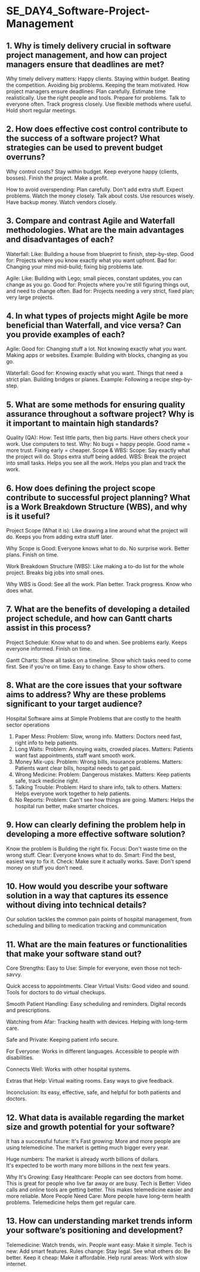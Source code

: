 # SE_DAY4_Software-Project-Management
## 1. Why is timely delivery crucial in software project management, and how can project managers ensure that deadlines are met?

Why timely delivery matters:
 Happy clients.
 Staying within budget.
 Beating the competition.
 Avoiding big problems.
 Keeping the team motivated.
How project managers ensure deadlines:
 Plan carefully.
  Estimate time realistically.
  Use the right people and tools.
  Prepare for problems.
  Talk to everyone often.
  Track progress closely.
  Use flexible methods where useful.
  Hold short regular meetings.

## 2. How does effective cost control contribute to the success of a software project? What strategies can be used to prevent budget overruns?

Why control costs?
  Stay within budget.
  Keep everyone happy (clients, bosses).
  Finish the project.
  Make a profit.
  
How to avoid overspending:
  Plan carefully.
  Don't add extra stuff.
  Expect problems.
  Watch the money closely.
  Talk about costs.
  Use resources wisely.
  Have backup money.
  Watch vendors closely.

## 3. Compare and contrast Agile and Waterfall methodologies. What are the main advantages and disadvantages of each?

Waterfall:
  Like: Building a house from blueprint to finish, step-by-step.
  Good for: Projects where you know exactly what you want upfront.
  Bad for: Changing your mind mid-build; fixing big problems late.
  
Agile:
  Like: Building with Lego; small pieces, constant updates, you can change as you go.
  Good for: Projects where you're still figuring things out, and need to change often.
  Bad for: Projects needing a very strict, fixed plan; very large projects.


## 4. In what types of projects might Agile be more beneficial than Waterfall, and vice versa? Can you provide examples of each?

Agile:
  Good for:
    Changing stuff a lot.
    Not knowing exactly what you want.
    Making apps or websites.
 Example:
    Building with blocks, changing as you go.
    
Waterfall:
  Good for:
    Knowing exactly what you want.
    Things that need a strict plan.
    Building bridges or planes.
  Example:
    Following a recipe step-by-step.
    
## 5. What are some methods for ensuring quality assurance throughout a software project? Why is it important to maintain high standards?

 Quality (QA):
  How:
    Test little parts, then big parts.
    Have others check your work.
    Use computers to test.
  Why:
    No bugs = happy people.
    Good name = more trust.
    Fixing early = cheaper.
 Scope & WBS:
  Scope:
    Say exactly what the project will do.
    Stops extra stuff being added.
  WBS:
    Break the project into small tasks.
    Helps you see all the work.
    Helps you plan and track the work.

## 6. How does defining the project scope contribute to successful project planning? What is a Work Breakdown Structure (WBS), and why is it useful?


Project Scope (What it is):
  Like drawing a line around what the project will do.
  Keeps you from adding extra stuff later.
  
Why Scope is Good:
  Everyone knows what to do.
  No surprise work.
  Better plans.
  Finish on time.
  
Work Breakdown Structure (WBS):
  Like making a to-do list for the whole project.
  Breaks big jobs into small ones.
  
Why WBS is Good:
  See all the work.
  Plan better.
  Track progress.
  Know who does what.

## 7. What are the benefits of developing a detailed project schedule, and how can Gantt charts assist in this process?

Project Schedule:
  Know what to do and when.
  See problems early.
  Keeps everyone informed.
  Finish on time.
  
Gantt Charts:
  Show all tasks on a timeline.
  Show which tasks need to come first.
  See if you're on time.
  Easy to change.
  Easy to show others.

## 8. What are the core issues that your software aims to address? Why are these problems significant to your target audience?

Hospital Software aims at Simple Problems that are costly to the health sector operations

1. Paper Mess:
  Problem: Slow, wrong info.
  Matters: Doctors need fast, right info to help patients.
2. Long Waits:
  Problem: Annoying waits, crowded places.
  Matters: Patients want fast appointments, staff want smooth work.
3. Money Mix-ups:
  Problem: Wrong bills, insurance problems.
  Matters: Patients want clear bills, hospital needs to get paid.
4. Wrong Medicine:
  Problem: Dangerous mistakes.
  Matters: Keep patients safe, track medicine right.
5. Talking Trouble:
  Problem: Hard to share info, talk to others.
  Matters: Helps everyone work together to help patients.
6. No Reports:
  Problem: Can't see how things are going.
  Matters: Helps the hospital run better, make smarter choices.

## 9. How can clearly defining the problem help in developing a more effective software solution?

Know the problem is Building the right fix.
  Focus: Don't waste time on the wrong stuff.
  Clear: Everyone knows what to do.
  Smart: Find the best, easiest way to fix it.
  Check: Make sure it actually works.
  Save: Don't spend money on stuff you don't need.


## 10. How would you describe your software solution in a way that captures its essence without diving into technical details?

Our solution tackles the common pain points of hospital management, from scheduling and billing to medication tracking and communication

## 11. What are the main features or functionalities that make your software stand out?

Core Strengths:
  Easy to Use:
    Simple for everyone, even those not tech-savvy.
    
   Quick access to appointments.
  Clear Virtual Visits:
    Good video and sound.
    Tools for doctors to do virtual checkups.
    
  Smooth Patient Handling:
    Easy scheduling and reminders.
    Digital records and prescriptions.
    
  Watching from Afar:
    Tracking health with devices.
    Helping with long-term care.
    
  Safe and Private:
    Keeping patient info secure.
    
  For Everyone:
    Works in different languages.
    Accessible to people with disabilities.
    
  Connects Well:
    Works with other hospital systems.
    
  Extras that Help:
    Virtual waiting rooms.
    Easy ways to give feedback.
    
Inconclusion: Its easy, effective, safe, and helpful for both patients and doctors.

## 12. What data is available regarding the market size and growth potential for your software?

It has a successful future:
  It's  Fast growing:
    More and more people are using telemedicine.
    The market is getting much bigger every year.
    
  Huge numbers:
    The market is already worth billions of dollars.    
    It's expected to be worth many more billions in the next few years.
    
Why It's Growing:
  Easy Healthcare:
    People can see doctors from home.
    This is great for people who live far away or are busy.
  Tech is Better:
    Video calls and online tools are getting better.
    This makes telemedicine easier and more reliable.
  More People Need Care:
    More people have long-term health problems.
    Telemedicine helps them get regular care.

## 13. How can understanding market trends inform your software’s positioning and development?

Telemedicine: Watch trends, win.
  People want easy: Make it simple.
  Tech is new: Add smart features.
  Rules change: Stay legal.
  See what others do: Be better.
  Keep it cheap: Make it affordable.
  Help rural areas: Work with slow internet.
